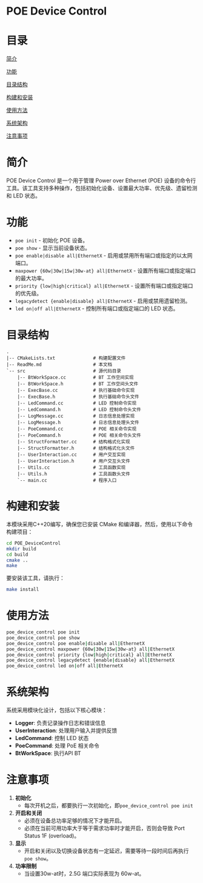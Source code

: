 # POE Device Control

# 目录

[简介](#简介)

[功能](#功能)

[目录结构](#目录结构)

[构建和安装](#构建和安装)

[使用方法](#使用方法)

[系统架构](#系统架构)

[注意事项](#注意事项)

# 简介

POE Device Control 是一个用于管理 Power over Ethernet (POE) 设备的命令行工具。该工具支持多种操作，包括初始化设备、设置最大功率、优先级、遗留检测和 LED 状态。

# 功能

- `poe init` - 初始化 POE 设备。
- `poe show` - 显示当前设备状态。
- `poe enable|disable all|EthernetX` - 启用或禁用所有端口或指定的以太网端口。
- `maxpower {60w|30w|15w|30w-at} all|EthernetX` - 设置所有端口或指定端口的最大功率。
- `priority {low|high|critical} all|EthernetX` - 设置所有端口或指定端口的优先级。
- `legacydetect {enable|disable} all|EthernetX` - 启用或禁用遗留检测。
- `led on|off all|EthernetX` - 控制所有端口或指定端口的 LED 状态。

# 目录结构

```
.
|-- CMakeLists.txt          	# 构建配置文件
|-- ReadMe.md               	# 本文档
`-- src                     	# 源代码目录
    |-- BtWorkSpace.cc      	# BT 工作空间实现
    |-- BtWorkSpace.h       	# BT 工作空间头文件
    |-- ExecBase.cc         	# 执行基础命令实现
    |-- ExecBase.h          	# 执行基础命令头文件
    |-- LedCommand.cc       	# LED 控制命令实现
    |-- LedCommand.h        	# LED 控制命令头文件
    |-- LogMessage.cc       	# 日志信息处理实现
    |-- LogMessage.h        	# 日志信息处理头文件
    |-- PoeCommand.cc       	# POE 相关命令实现
    |-- PoeCommand.h        	# POE 相关命令头文件
    |-- StructFormatter.cc   	# 结构格式化实现
    |-- StructFormatter.h    	# 结构格式化头文件
    |-- UserInteraction.cc   	# 用户交互实现
    |-- UserInteraction.h    	# 用户交互头文件
    |-- Utils.cc            	# 工具函数实现
    |-- Utils.h             	# 工具函数头文件
    `-- main.cc             	# 程序入口
```

# 构建和安装

本模块采用C++20编写，确保您已安装 CMake 和编译器，然后，使用以下命令构建项目：

```bash
cd POE_DeviceControl
mkdir build
cd build
cmake ..
make
```

要安装该工具，请执行：

```bash
make install
```

# 使用方法

```bash
poe_device_control poe init
poe_device_control poe show 
poe_device_control poe enable|disable all|EthernetX
poe_device_control maxpower {60w|30w|15w|30w-at} all|EthernetX
poe_device_control priority {low|high|critical} all|EthernetX
poe_device_control legacydetect {enable|disable} all|EthernetX
poe_device_control led on|off all|EthernetX	
```

# 系统架构

系统采用模块化设计，包括以下核心模块：

- **Logger**: 负责记录操作日志和错误信息
- **UserInteraction**: 处理用户输入并提供反馈
- **LedCommand**: 控制 LED 状态
- **PoeCommand**: 处理 PoE 相关命令
- **BtWorkSpace**: 执行API BT

# 注意事项

1. **初始化**
   - 每次开机之后，都要执行一次初始化，即`poe_device_control poe init`
2. **开启和关闭**
   - 必须在设备总功率足够的情况下才能开启。
   - 必须在当前可用功率大于等于需求功率时才能开启，否则会导致 Port Status 1F (overload)。
3. **显示**
   - 开启和关闭以及切换设备状态有一定延迟，需要等待一段时间后再执行 `poe show`。
4. **功率限制**
   - 当设置30w-at时，2.5G 端口实际表现为 60w-at。